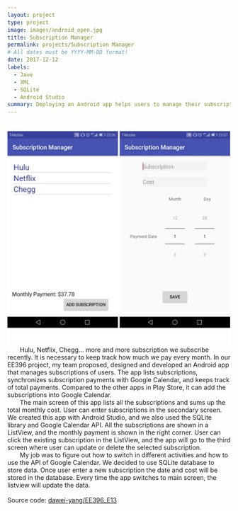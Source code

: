 ```yaml
---
layout: project
type: project
image: images/android_open.jpg
title: Subscription Manager
permalink: projects/Subscription Manager
# All dates must be YYYY-MM-DD format!
date: 2017-12-12
labels:
  - Jave
  - XML
  - SQLite
  - Android Studio
summary: Deploying an Android app helps users to manage their subscriptions.
---
```


<img class=" size-medium center rounded image" img src="../images/android_app.jpg">

<div style="text-indent:2em">
  Hulu, Netflix, Chegg... more and more subscription we subscribe recently. It is necessary to keep track how much we pay every month. In our EE396 project, my team proposed, designed and developed an Android app that manages subscriptions of users.
The app lists subscriptions, synchronizes subscription payments with Google Calendar, and keeps track of total payments.
Compared to the other apps in Play Store, it can add the subscriptions into Google Calendar.
</div>
<div style="text-indent:2em">
  The main screen of this app lists all the subscriptions and sums up the total monthly cost. User can enter subscriptions in the secondary screen. We created this app with Android Studio, and we also used the SQLite library and Google Calendar API.
All the subscriptions are shown in a ListView, and the monthly payment is shown in the right corner. User can click the existing subscription in the ListView, and the app will go to the third screen where user can update or delete the selected subscription.
</div>
<div style="text-indent:2em">
My job was to figure out how to switch in different activities and how to use the API of Google Calendar. We decided to use SQLite database to store data. Once user enter a new subscription the date and cost will be stored in the database. Every time the app switches to main screen, the listview will update the data.  
</div>
<br/>
Source code: <a href="https://github.com/dawei-yang/EE396_E13"><i class="large github icon "></i>dawei-yang/EE396_E13</a>

